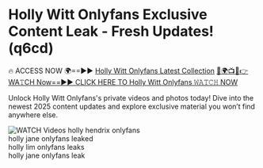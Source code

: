 # Holly Witt Onlyfans Exclusive Content Leak - Fresh Updates! (q6cd)

🔥 ACCESS NOW 🌍==►► <a href="https://tinyurl.com/3fjeunct" rel="nofollow">Holly Witt Onlyfans Latest Collection</a></h3>
[🔴🌍📺📱👉WA𝚃CH Now==►► CLICK HERE TO Holly Witt Onlyfans 𝚆𝙰𝚃𝙲𝙷 NOW](https://tinyurl.com/3fjeunct)

Unlock Holly Witt Onlyfans's private videos and photos today! Dive into the newest 2025 content updates and explore exclusive material you won’t find anywhere else.


<a href="https://tinyurl.com/3fjeunct" rel="nofollow" data-target="animated-image.originalLink"><img src="https://camo.githubusercontent.com/8a4f000d20f83aca3bf7ec5f350d767afa0574a8a352519fd8cfa583a6f93a33/68747470733a2f2f692e696d6775722e636f6d2f644a486b345a712e676966" alt="WATCH Videos" data-canonical-src="https://i.imgur.com/dJHk4Zq.gif" style="max-width: 100%; display: inline-block;" data-target="animated-image.originalImage"></a>
holly hendrix onlyfans<br>
holly jane onlyfans leaked<br>
holly lim onlyfans leaks<br>
holly jane onlyfans leak